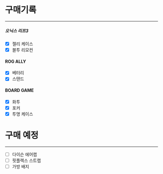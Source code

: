 구매기록
===
***

##### 오닉스 리프3
-[x] 젤리 케이스
-[x] 블투 리모컨
#### ROG ALLY
-[x] 베터리
-[x] 스탠드
#### BOARD GAME
-[x] 화투
-[x] 포커 
-[x] 투명 케이스

구매 예정
===
***
-[ ] 다이슨 에어랩
-[ ] 핏플렉스 스트랩
-[ ] 가방 배지